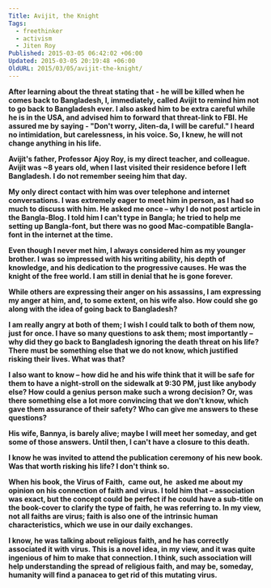 ```yaml
---
Title: Avijit, the Knight
Tags:
  - freethinker
  - activism
  - Jiten Roy
Published: 2015-03-05 06:42:02 +06:00
Updated: 2015-03-05 20:19:48 +06:00
OldURL: 2015/03/05/avijit-the-knight/
---
```


<b>After learning about the threat stating that - he will be killed when he comes back to Bangladesh, I, immediately, called Avijit to remind him not to go back to Bangladesh ever. I also asked him to be extra careful while he is in the USA, and advised him to forward that threat-link to FBI. He assured me by saying - "Don't worry, Jiten-da, I will be careful." I heard no intimidation, but carelessness, in his voice. So, I knew, he will not change anything in his life.</b>

<b>Avijit's father, Professor Ajoy Roy, is my direct teacher, and colleague. Avijit was ~8 years old, when I last visited their residence before I left Bangladesh. I do not remember seeing him that day. </b>

<b>My only direct contact with him was over telephone and internet conversations. I was extremely eager to meet him in person, as I had so much to discuss with him. He asked me once – why I do not post article in the Bangla-Blog. I told him I can't type in Bangla; he tried to help me setting up Bangla-font, but there was no good Mac-compatible Bangla-font in the internet at the time.</b>

<b>Even though I never met him, I always considered him as my younger brother. I was so impressed with his writing ability, his depth of knowledge, and his dedication to the progressive causes. He was the knight of the free world. I am still in denial that he is gone forever. </b>

<b>While others are expressing their anger on his assassins, I am expressing my anger at him, and, to some extent, on his wife also. How could she go along with the idea of going back to Bangladesh? </b>

<b>I am really angry at both of them; I wish I could talk to both of them now, just for once. I have so many questions to ask them; most importantly – why did they go back to Bangladesh ignoring the death threat on his life? There must be something else that we do not know, which justified risking their lives. What was that? </b>

<b>I also want to know – how did he and his wife think that it will be safe for them to have a night-stroll on the sidewalk at 9:30 PM, just like anybody else? How could a genius person make such a wrong decision? Or, was there something else a lot more convincing that we don't know, which gave them assurance of their safety? Who can give me answers to these questions?  </b>

<b>His wife, Bannya, is barely alive; maybe I will meet her someday, and get some of those answers. Until then, I can't have a closure to this death. </b>

<b>I know he was invited to attend the publication ceremony of his new book. Was that worth risking his life? I don't think so. </b>

<b>When his book, the Virus of Faith,  came out, he  asked me about my opinion on his connection of faith and virus. I told him that – association was exact, but the concept could be perfect if he could have a sub-title on the book-cover to clarify the type of faith, he was referring to. In my view, not all faiths are virus; faith is also one of the intrinsic human characteristics, which we use in our daily exchanges. </b>

<b>I know, he was talking about religious faith, and he has correctly associated it with virus. This is a novel idea, in my view, and it was quite ingenious of him to make that connection. I think, such association will help understanding the spread of religious faith, and may be, someday, humanity will find a panacea to get rid of this mutating virus. </b>

&nbsp;
